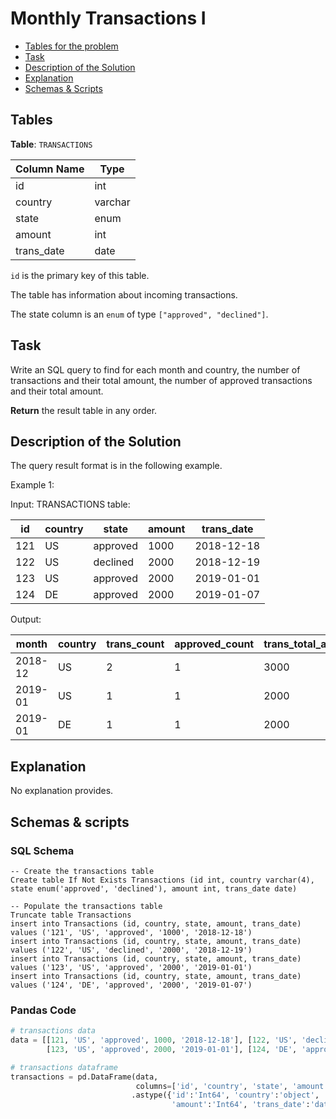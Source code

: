 # Monthly Transactions I

- [Tables for the problem](#tables)
- [Task](#task)
- [Description of the Solution](#description-of-the-solution)
- [Explanation](#explanation)
- [Schemas & Scripts](#schemas--scripts)

## Tables 

**Table**: `TRANSACTIONS`

| Column Name | Type    |
|-------------|---------|
| id          | int     |
| country     | varchar |
| state       | enum    |
| amount      | int     |
| trans_date  | date    |

`id` is the primary key of this table.

The table has information about incoming transactions.

The state column is an `enum` of type `["approved", "declined"]`.

## Task

Write an SQL query to find for each month and country, the number of transactions and their total amount, 
the number of approved transactions and their total amount.

**Return** the result table in any order.

## Description of the Solution ##

The query result format is in the following example.

Example 1:

Input: 
TRANSACTIONS table:

| id  | country | state    | amount | trans_date |
|-----|---------|----------|--------|------------|
| 121 | US      | approved | 1000   | 2018-12-18 |
| 122 | US      | declined | 2000   | 2018-12-19 |
| 123 | US      | approved | 2000   | 2019-01-01 |
| 124 | DE      | approved | 2000   | 2019-01-07 |

Output: 

| month   | country | trans_count | approved_count | trans_total_amount | approved_total_amount |
|---------|---------|-------------|----------------|--------------------|-----------------------|
| 2018-12 | US      | 2           | 1              | 3000               | 1000                  |
| 2019-01 | US      | 1           | 1              | 2000               | 2000                  |
| 2019-01 | DE      | 1           | 1              | 2000               | 2000                  |

## Explanation ##

No explanation provides.

## Schemas & scripts

### SQL Schema

```genericsql
-- Create the transactions table
Create table If Not Exists Transactions (id int, country varchar(4), state enum('approved', 'declined'), amount int, trans_date date)

-- Populate the transactions table    
Truncate table Transactions
insert into Transactions (id, country, state, amount, trans_date) values ('121', 'US', 'approved', '1000', '2018-12-18')
insert into Transactions (id, country, state, amount, trans_date) values ('122', 'US', 'declined', '2000', '2018-12-19')
insert into Transactions (id, country, state, amount, trans_date) values ('123', 'US', 'approved', '2000', '2019-01-01')
insert into Transactions (id, country, state, amount, trans_date) values ('124', 'DE', 'approved', '2000', '2019-01-07')
```

### Pandas Code

```python
# transactions data
data = [[121, 'US', 'approved', 1000, '2018-12-18'], [122, 'US', 'declined', 2000, '2018-12-19'], 
        [123, 'US', 'approved', 2000, '2019-01-01'], [124, 'DE', 'approved', 2000, '2019-01-07']]

# transactions dataframe
transactions = pd.DataFrame(data, 
                            columns=['id', 'country', 'state', 'amount', 'trans_date'])
                           .astype({'id':'Int64', 'country':'object', 'state':'object', 
                                    'amount':'Int64', 'trans_date':'datetime64[ns]'})
```